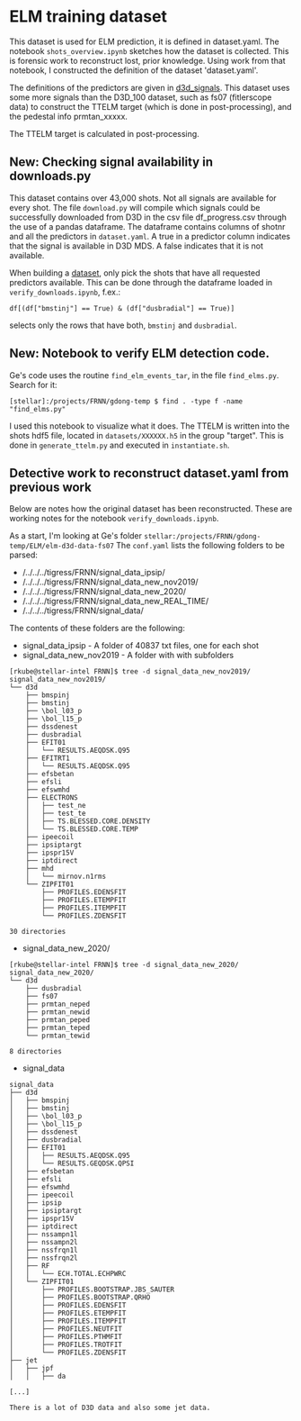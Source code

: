 # ELM training dataset

This dataset is used for ELM prediction, it is defined in dataset.yaml.
The notebook `shots_overview.ipynb` sketches how the dataset is collected. This is forensic work
to reconstruct lost, prior knowledge. Using work from that notebook, I constructed the
definition of the dataset 'dataset.yaml'.



The definitions of the predictors are given in [d3d_signals](https://github.com/PlasmaControl/d3d_signals).
This dataset uses some more signals than the D3D_100 dataset, such as fs07 (fitlerscope data) to construct
the TTELM target (which is done in post-processing), and the pedestal info prmtan_xxxxx.



The TTELM target is calculated in post-processing.

## New: Checking signal availability in downloads.py
This dataset contains over 43,000 shots. Not all signals are available for every shot.
The file `download.py` will compile which signals could be successfully downloaded from D3D in
the csv file df_progress.csv through the use of a pandas dataframe.
The dataframe contains columns of shotnr and all the predictors in `dataset.yaml`. 
A true in a predictor column indicates that the signal is available in D3D MDS.
A false indicates that it is not available.

When building a [dataset](https://github.com/PlasmaControl/d3d_loaders), only pick the shots that
have all requested predictors available. This can be done through the dataframe loaded in
`verify_downloads.ipynb`, f.ex.:
```
df[(df["bmstinj"] == True) & (df["dusbradial"] == True)]
```
selects only the rows that have both, `bmstinj` and `dusbradial`.



## New: Notebook to verify ELM detection code.
Ge's code uses the routine `find_elm_events_tar`, in the file `find_elms.py`. Search for it:
```
[stellar]:/projects/FRNN/gdong-temp $ find . -type f -name "find_elms.py"
```

I used this notebook to visualize what it does. The TTELM is written into the shots hdf5 file,
located in `datasets/XXXXXX.h5` in the group "target". This is done in `generate_ttelm.py` and
executed in `instantiate.sh`.



## Detective work to reconstruct dataset.yaml from previous work
Below are notes how the original dataset has been reconstructed. These are working notes for the
notebook `verify_downloads.ipynb`.


As a start, I'm looking at Ge's folder `stellar:/projects/FRNN/gdong-temp/ELM/elm-d3d-data-fs07`
The `conf.yaml` lists the following folders to be parsed:
* /../../../tigress/FRNN/signal_data_ipsip/
* /../../../tigress/FRNN/signal_data_new_nov2019/
* /../../../tigress/FRNN/signal_data_new_2020/
* /../../../tigress/FRNN/signal_data_new_REAL_TIME/
* /../../../tigress/FRNN/signal_data/

The contents of these folders are the following:


* signal_data_ipsip - A folder of 40837 txt files, one for each shot
* signal_data_new_nov2019 - A folder with with subfolders
```
[rkube@stellar-intel FRNN]$ tree -d signal_data_new_nov2019/
signal_data_new_nov2019/
└── d3d
    ├── bmspinj
    ├── bmstinj
    ├── \bol_l03_p
    ├── \bol_l15_p
    ├── dssdenest
    ├── dusbradial
    ├── EFIT01
    │   └── RESULTS.AEQDSK.Q95
    ├── EFITRT1
    │   └── RESULTS.AEQDSK.Q95
    ├── efsbetan
    ├── efsli
    ├── efswmhd
    ├── ELECTRONS
    │   ├── test_ne
    │   ├── test_te
    │   ├── TS.BLESSED.CORE.DENSITY
    │   └── TS.BLESSED.CORE.TEMP
    ├── ipeecoil
    ├── ipsiptargt
    ├── ipspr15V
    ├── iptdirect
    ├── mhd
    │   └── mirnov.n1rms
    └── ZIPFIT01
        ├── PROFILES.EDENSFIT
        ├── PROFILES.ETEMPFIT
        ├── PROFILES.ITEMPFIT
        └── PROFILES.ZDENSFIT

30 directories

```

* signal_data_new_2020/

```
[rkube@stellar-intel FRNN]$ tree -d signal_data_new_2020/
signal_data_new_2020/
└── d3d
    ├── dusbradial
    ├── fs07
    ├── prmtan_neped
    ├── prmtan_newid
    ├── prmtan_peped
    ├── prmtan_teped
    └── prmtan_tewid

8 directories
```

* signal_data
```
signal_data
├── d3d
│   ├── bmspinj
│   ├── bmstinj
│   ├── \bol_l03_p
│   ├── \bol_l15_p
│   ├── dssdenest
│   ├── dusbradial
│   ├── EFIT01
│   │   ├── RESULTS.AEQDSK.Q95
│   │   └── RESULTS.GEQDSK.QPSI
│   ├── efsbetan
│   ├── efsli
│   ├── efswmhd
│   ├── ipeecoil
│   ├── ipsip
│   ├── ipsiptargt
│   ├── ipspr15V
│   ├── iptdirect
│   ├── nssampn1l
│   ├── nssampn2l
│   ├── nssfrqn1l
│   ├── nssfrqn2l
│   ├── RF
│   │   └── ECH.TOTAL.ECHPWRC
│   └── ZIPFIT01
│       ├── PROFILES.BOOTSTRAP.JBS_SAUTER
│       ├── PROFILES.BOOTSTRAP.QRHO
│       ├── PROFILES.EDENSFIT
│       ├── PROFILES.ETEMPFIT
│       ├── PROFILES.ITEMPFIT
│       ├── PROFILES.NEUTFIT
│       ├── PROFILES.PTHMFIT
│       ├── PROFILES.TROTFIT
│       └── PROFILES.ZDENSFIT
├── jet
│   ├── jpf
│   │   ├── da

[...]
```
    There is a lot of D3D data and also some jet data.
